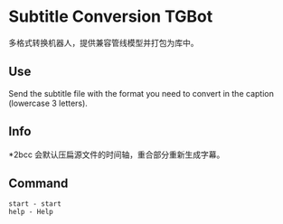 # Subtitle Conversion TGBot

多格式转换机器人，提供兼容管线模型并打包为库中。

## Use

Send the subtitle file with the format you need to convert in the caption (lowercase 3 letters).

## Info

*2bcc 会默认压扁源文件的时间轴，重合部分重新生成字幕。

## Command

```
start - start
help - Help
```